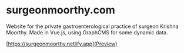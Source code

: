 # surgeonmoorthy.com


Website for the private gastroenterological practice of surgeon Krishna Moorthy.
Made in Vue.js, using GraphCMS for some dynamic data.

[https://surgeonmoorthy.netlify.app](Preview)
